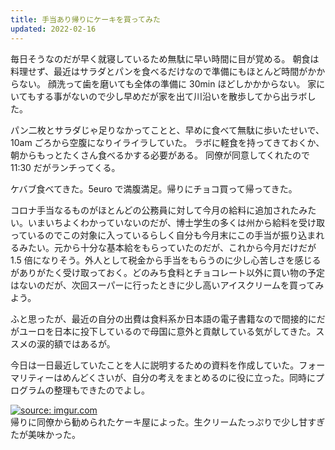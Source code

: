 ```yaml
---
title: 手当あり帰りにケーキを買ってみた
updated: 2022-02-16
---
```


毎日そうなのだが早く就寝しているため無駄に早い時間に目が覚める。
朝食は料理せず、最近はサラダとパンを食べるだけなので準備にもほとんど時間がかからない。
顔洗って歯を磨いても全体の準備に 30min ほどしかかからない。
家にいてもする事がないので少し早めだが家を出て川沿いを散歩してから出ラボした。

パン二枚とサラダじゃ足りなかってことと、早めに食べて無駄に歩いたせいで、10am ごろから空腹になりイライラしていた。
ラボに軽食を持ってきておくか、朝からもっとたくさん食べるかする必要がある。
同僚が同意してくれたので 11:30 だがランチってくる。

ケバブ食べてきた。5euro で満腹満足。帰りにチョコ買って帰ってきた。

コロナ手当なるものがほとんどの公務員に対して今月の給料に追加されたみたい。いまいちよくわかっていないのだが、博士学生の多くは州から給料を受け取っているのでこの対象に入っているらしく自分も今月末にこの手当が振り込まれるみたい。元から十分な基本給をもらっていたのだが、これから今月だけだが 1.5 倍になりそう。外人として税金から手当をもらうのに少し心苦しさを感じるがありがたく受け取っておく。どのみち食料とチョコレート以外に買い物の予定はないのだが、次回スーパーに行ったときに少し高いアイスクリームを買ってみよう。

ふと思ったが、最近の自分の出費は食料系か日本語の電子書籍なので間接的にだがユーロを日本に投下しているので母国に意外と貢献している気がしてきた。ススメの涙的額ではあるが。

今日は一日最近していたことを人に説明するための資料を作成していた。フォーマリティーはめんどくさいが、自分の考えをまとめるのに役に立った。同時にプログラムの整理もできたのでよし。

<a href="https://imgur.com/7ZyG7AE"><img src="https://i.imgur.com/7ZyG7AE.png" title="source: imgur.com" /></a>  
帰りに同僚から勧められたケーキ屋によった。生クリームたっぷりで少し甘すぎたが美味かった。
